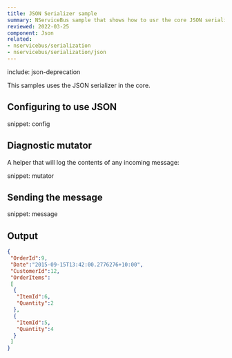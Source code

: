 ```yaml
---
title: JSON Serializer sample
summary: NServiceBus sample that shows how to usr the core JSON serializer
reviewed: 2022-03-25
component: Json
related:
- nservicebus/serialization
- nservicebus/serialization/json
---
```


include: json-deprecation

This samples uses the JSON serializer in the core.

## Configuring to use JSON

snippet: config

## Diagnostic mutator

A helper that will log the contents of any incoming message:

snippet: mutator

## Sending the message

snippet: message

## Output

```json
{
 "OrderId":9,
 "Date":"2015-09-15T13:42:00.2776276+10:00",
 "CustomerId":12,
 "OrderItems":
 [
  {
   "ItemId":6,
   "Quantity":2
  },
  {
   "ItemId":5,
   "Quantity":4
  }
 ]
}
```
